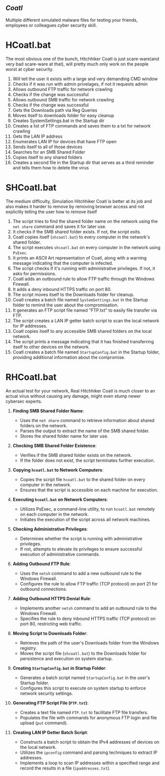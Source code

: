 ## *Coatl*
Multiple different simulated malware files for testing your friends, employees or colleagues cyber security skill. 

# HCoatl.bat
The most obvious one of the bunch, Hitchhiker Coatl is just scare-ware(and very bad scare-ware at that), will pretty much only work on the people worst at cyber security.
1. Will tell the user it exists with a large and very demanding CMD window
2. Checks if it was run with admin privelages, if not it requests admin
3. Allows outbound FTP traffic for network crawling
4. Checks if the change was successful
5. Allows outbound SMB traffic for network crawling
6. Checks if the change was successful
7. Gets the Downloads path via Reg Queries
8. Moves itself to downloads folder for easy cleanup
9. Creates SystemSettings.bat in the Startup dir
10. Creates a list of FTP commands and saves them to a txt for network crawling
11. Gets the LAN IP address
12. Enumerates LAN IP for devices that have FTP open
13. Sends itself to all of those devices
14. Searches for an SMB Shared Folder
15. Copies itself to any shared folders
16. Creates a second file in the Startup dir that serves as a third reminder and tells them how to delete the virus

# SHCoatl.bat
The medium difficulty, Simulation Hitchhiker Coatl is better at its job and also makes it harder to remove by removing browser access and not explicitly telling the user how to remove itself
1. The script tries to find the shared folder name on the network using the `net share` command and saves it for later use.
2. It checks if the SMB shared folder exists. If not, the script exits.
3. Coatl copies itself (`shcoatl.bat`) to every computer in the network's shared folder.
4. The script executes `shcoatl.bat` on every computer in the network using `PsExec`.
5. It prints an ASCII Art representation of Coatl, along with a warning message indicating that the computer is infected.
6. The script checks if it's running with administrative privileges. If not, it asks for permissions.
7. Coatl adds an outbound rule to allow FTP traffic through the Windows Firewall.
8. It adds a deny inbound HTTPS traffic on port 80.
9. The script moves itself to the Downloads folder for cleanup.
10. Coatl creates a batch file named `SystemSettings.bat` in the Startup folder to remind the user about the compromisation.
11. It generates an FTP script file named "FTP.txt" to easily file transfer via FTP.
12. The script creates a LAN IP getter batch script to scan the local network for IP addresses.
13. Coatl copies itself to any accessible SMB shared folders on the local network.
14. The script prints a message indicating that it has finished transferring itself to other devices on the network.
15. Coatl creates a batch file named `StartupConfig.bat` in the Startup folder, providing additional information about the compromise.

# RHCoatl.bat
An actual test for your network, Real Hitchhiker Coatl is much closer to an actual virus without causing any damage, might even stump newer cybersec experts.

1. **Finding SMB Shared Folder Name**:
   - Uses the `net share` command to retrieve information about shared folders on the network.
   - Parses the output to extract the name of the SMB shared folder.
   - Stores the shared folder name for later use.

2. **Checking SMB Shared Folder Existence**:
   - Verifies if the SMB shared folder exists on the network.
   - If the folder does not exist, the script terminates further execution.

3. **Copying `hcoatl.bat` to Network Computers**:
   - Copies the script file `hcoatl.bat` to the shared folder on every computer in the network.
   - Ensures that the script is accessible on each machine for execution.

4. **Executing `hcoatl.bat` on Network Computers**:
   - Utilizes PsExec, a command-line utility, to run `hcoatl.bat` remotely on each computer in the network.
   - Initiates the execution of the script across all network machines.

5. **Checking Administrative Privileges**:
   - Determines whether the script is running with administrative privileges.
   - If not, attempts to elevate its privileges to ensure successful execution of administrative commands.

6. **Adding Outbound FTP Rule**:
   - Uses the `netsh` command to add a new outbound rule to the Windows Firewall.
   - Configures the rule to allow FTP traffic (TCP protocol) on port 21 for outbound connections.

7. **Adding Outbound HTTPS Denial Rule**:
   - Implements another `netsh` command to add an outbound rule to the Windows Firewall.
   - Specifies the rule to deny inbound HTTPS traffic (TCP protocol) on port 80, restricting web traffic.

8. **Moving Script to Downloads Folder**:
   - Retrieves the path of the user's Downloads folder from the Windows registry.
   - Moves the script file (`shcoatl.bat`) to the Downloads folder for persistence and execution on system startup.

9. **Creating `StartupConfig.bat` in Startup Folder**:
   - Generates a batch script named `StartupConfig.bat` in the user's Startup folder.
   - Configures this script to execute on system startup to enforce network security settings.

10. **Generating FTP Script File (`FTP.txt`)**:
    - Creates a text file named `FTP.txt` to facilitate FTP file transfers.
    - Populates the file with commands for anonymous FTP login and file upload (`put` command).

11. **Creating LAN IP Getter Batch Script**:
    - Constructs a batch script to obtain the IPv4 addresses of devices on the local network.
    - Utilizes the `ipconfig` command and parsing techniques to extract IP addresses.
    - Implements a loop to scan IP addresses within a specified range and record the results in a file (`ipaddresses.txt`).
